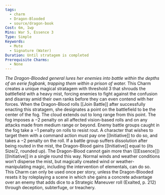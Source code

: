 ```yaml
---
tags:
  - charm
  - Dragon-Blooded
  - source/dragon-book
Cost: 6m, 1wp
Mins: War 5, Essence 3
Type: Simple
Keywords:
  - Mute
  - Signature (Water)
Duration: Until stratagem is completed
Prerequisite Charms:
  - None
---
```

*The Dragon-Blooded general lures her enemies into battle within the depths of an eerie fogbank, trapping them within a prison of water.*
This Charm creates a unique magical stratagem with threshold 3 that shrouds the battlefield with a heavy mist, forcing enemies to fight against the confusion and disarray amid their own ranks before they can even contend with her forces. When the Dragon-Blood rolls [[Join Battle]] after successfully enacting this stratagem, she designates a point on the battlefield to be the center of the fog. The cloud extends out to long range from this point. The fog imposes a −2 penalty on all affected vision-based rolls and on any attacks made from medium range or beyond. Enemy battle groups caught in the fog take a −1 penalty on rolls to resist rout. A character that wishes to target them with a command action must pay one [[Initiative]] to do so, and takes a −2 penalty on the roll. If a battle group suffers dissolution after being routed in the mist, the Dragon-Blood gains [[Initiative]] equal to (its Size/2, rounded up). The Dragon-Blood cannot gain more than ([[Essence]]) [[Initiative]] in a single round this way. Normal winds and weather conditions won’t disperse the mist, but magically created wind or weather-manipulating magic, including the intervention of elementals, can do so. This Charm can only be used once per story, unless the Dragon-Blooded resets it by roleplaying a scene in which she gains a concrete advantage over an enemy that adds dice to a Strategic Maneuver roll (Exalted, p. 212) through deception, subterfuge, or treachery.